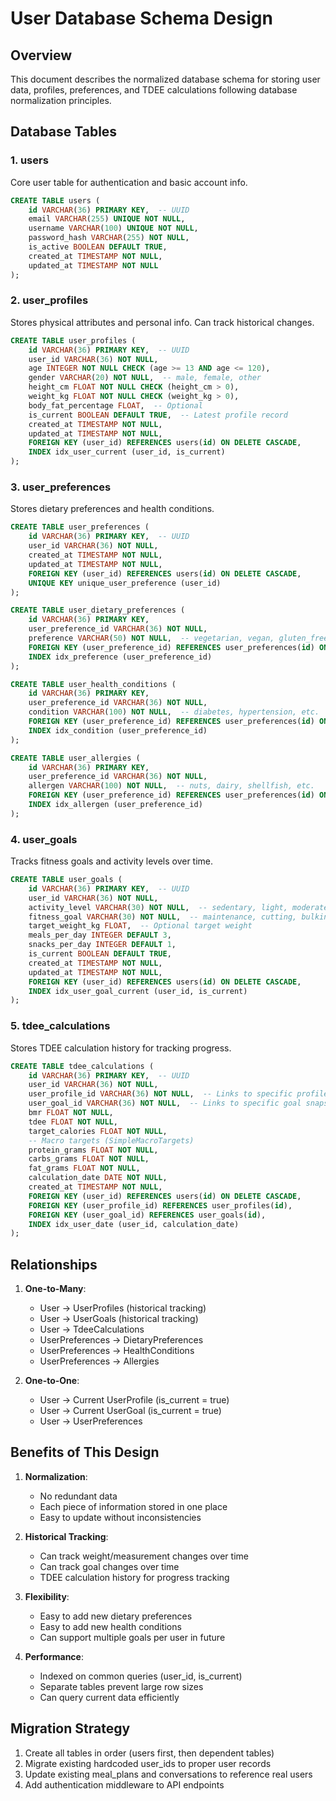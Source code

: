 # User Database Schema Design

## Overview

This document describes the normalized database schema for storing user data, profiles, preferences, and TDEE calculations following database normalization principles.

## Database Tables

### 1. users
Core user table for authentication and basic account info.

```sql
CREATE TABLE users (
    id VARCHAR(36) PRIMARY KEY,  -- UUID
    email VARCHAR(255) UNIQUE NOT NULL,
    username VARCHAR(100) UNIQUE NOT NULL,
    password_hash VARCHAR(255) NOT NULL,
    is_active BOOLEAN DEFAULT TRUE,
    created_at TIMESTAMP NOT NULL,
    updated_at TIMESTAMP NOT NULL
);
```

### 2. user_profiles
Stores physical attributes and personal info. Can track historical changes.

```sql
CREATE TABLE user_profiles (
    id VARCHAR(36) PRIMARY KEY,  -- UUID
    user_id VARCHAR(36) NOT NULL,
    age INTEGER NOT NULL CHECK (age >= 13 AND age <= 120),
    gender VARCHAR(20) NOT NULL,  -- male, female, other
    height_cm FLOAT NOT NULL CHECK (height_cm > 0),
    weight_kg FLOAT NOT NULL CHECK (weight_kg > 0),
    body_fat_percentage FLOAT,  -- Optional
    is_current BOOLEAN DEFAULT TRUE,  -- Latest profile record
    created_at TIMESTAMP NOT NULL,
    updated_at TIMESTAMP NOT NULL,
    FOREIGN KEY (user_id) REFERENCES users(id) ON DELETE CASCADE,
    INDEX idx_user_current (user_id, is_current)
);
```

### 3. user_preferences
Stores dietary preferences and health conditions.

```sql
CREATE TABLE user_preferences (
    id VARCHAR(36) PRIMARY KEY,  -- UUID
    user_id VARCHAR(36) NOT NULL,
    created_at TIMESTAMP NOT NULL,
    updated_at TIMESTAMP NOT NULL,
    FOREIGN KEY (user_id) REFERENCES users(id) ON DELETE CASCADE,
    UNIQUE KEY unique_user_preference (user_id)
);

CREATE TABLE user_dietary_preferences (
    id VARCHAR(36) PRIMARY KEY,
    user_preference_id VARCHAR(36) NOT NULL,
    preference VARCHAR(50) NOT NULL,  -- vegetarian, vegan, gluten_free, etc.
    FOREIGN KEY (user_preference_id) REFERENCES user_preferences(id) ON DELETE CASCADE,
    INDEX idx_preference (user_preference_id)
);

CREATE TABLE user_health_conditions (
    id VARCHAR(36) PRIMARY KEY,
    user_preference_id VARCHAR(36) NOT NULL,
    condition VARCHAR(100) NOT NULL,  -- diabetes, hypertension, etc.
    FOREIGN KEY (user_preference_id) REFERENCES user_preferences(id) ON DELETE CASCADE,
    INDEX idx_condition (user_preference_id)
);

CREATE TABLE user_allergies (
    id VARCHAR(36) PRIMARY KEY,
    user_preference_id VARCHAR(36) NOT NULL,
    allergen VARCHAR(100) NOT NULL,  -- nuts, dairy, shellfish, etc.
    FOREIGN KEY (user_preference_id) REFERENCES user_preferences(id) ON DELETE CASCADE,
    INDEX idx_allergen (user_preference_id)
);
```

### 4. user_goals
Tracks fitness goals and activity levels over time.

```sql
CREATE TABLE user_goals (
    id VARCHAR(36) PRIMARY KEY,  -- UUID
    user_id VARCHAR(36) NOT NULL,
    activity_level VARCHAR(30) NOT NULL,  -- sedentary, light, moderate, active, extra
    fitness_goal VARCHAR(30) NOT NULL,  -- maintenance, cutting, bulking
    target_weight_kg FLOAT,  -- Optional target weight
    meals_per_day INTEGER DEFAULT 3,
    snacks_per_day INTEGER DEFAULT 1,
    is_current BOOLEAN DEFAULT TRUE,
    created_at TIMESTAMP NOT NULL,
    updated_at TIMESTAMP NOT NULL,
    FOREIGN KEY (user_id) REFERENCES users(id) ON DELETE CASCADE,
    INDEX idx_user_goal_current (user_id, is_current)
);
```

### 5. tdee_calculations
Stores TDEE calculation history for tracking progress.

```sql
CREATE TABLE tdee_calculations (
    id VARCHAR(36) PRIMARY KEY,  -- UUID
    user_id VARCHAR(36) NOT NULL,
    user_profile_id VARCHAR(36) NOT NULL,  -- Links to specific profile snapshot
    user_goal_id VARCHAR(36) NOT NULL,  -- Links to specific goal snapshot
    bmr FLOAT NOT NULL,
    tdee FLOAT NOT NULL,
    target_calories FLOAT NOT NULL,
    -- Macro targets (SimpleMacroTargets)
    protein_grams FLOAT NOT NULL,
    carbs_grams FLOAT NOT NULL,
    fat_grams FLOAT NOT NULL,
    calculation_date DATE NOT NULL,
    created_at TIMESTAMP NOT NULL,
    FOREIGN KEY (user_id) REFERENCES users(id) ON DELETE CASCADE,
    FOREIGN KEY (user_profile_id) REFERENCES user_profiles(id),
    FOREIGN KEY (user_goal_id) REFERENCES user_goals(id),
    INDEX idx_user_date (user_id, calculation_date)
);
```

## Relationships

1. **One-to-Many**:
   - User → UserProfiles (historical tracking)
   - User → UserGoals (historical tracking)
   - User → TdeeCalculations
   - UserPreferences → DietaryPreferences
   - UserPreferences → HealthConditions
   - UserPreferences → Allergies

2. **One-to-One**:
   - User → Current UserProfile (is_current = true)
   - User → Current UserGoal (is_current = true)
   - User → UserPreferences

## Benefits of This Design

1. **Normalization**: 
   - No redundant data
   - Each piece of information stored in one place
   - Easy to update without inconsistencies

2. **Historical Tracking**:
   - Can track weight/measurement changes over time
   - Can track goal changes over time
   - TDEE calculation history for progress tracking

3. **Flexibility**:
   - Easy to add new dietary preferences
   - Easy to add new health conditions
   - Can support multiple goals per user in future

4. **Performance**:
   - Indexed on common queries (user_id, is_current)
   - Separate tables prevent large row sizes
   - Can query current data efficiently

## Migration Strategy

1. Create all tables in order (users first, then dependent tables)
2. Migrate existing hardcoded user_ids to proper user records
3. Update existing meal_plans and conversations to reference real users
4. Add authentication middleware to API endpoints